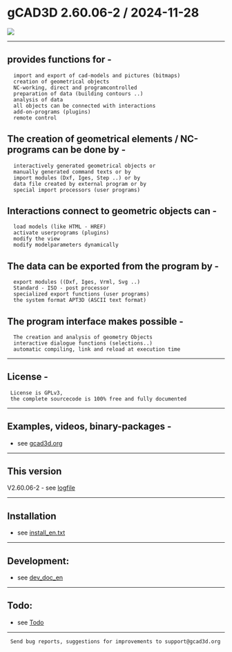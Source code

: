 # gCAD3D   2.60.06-2 / 2024-11-28

![](https://www.gcad3d.org/Renault2.png)



---
## provides functions for -
>
      import and export of cad-models and pictures (bitmaps)  
      creation of geometrical objects  
      NC-working, direct and programcontrolled  
      preparation of data (building contours ..)  
      analysis of data  
      all objects can be connected with interactions  
      add-on-programs (plugins)  
      remote control  
>
  
  
## The creation of geometrical elements / NC-programs can be done by -  
>
      interactively generated geometrical objects or  
      manually generated command texts or by  
      import modules (Dxf, Iges, Step ..) or by  
      data file created by external program or by  
      special import processors (user programs)  
>
  
  
## Interactions connect to geometric objects can -  
>
      load models (like HTML - HREF)  
      activate userprograms (plugins)  
      modify the view  
      modify modelparameters dynamically  
>
  
  
## The data can be exported from the program by -  
>
      export modules ((Dxf, Iges, Vrml, Svg ..)  
      Standard - ISO - post processor  
      specialized export functions (user programs)  
      the system format APT3D (ASCII text format)  
>
  
  
## The program interface makes possible -
>
      The creation and analysis of geometry Objects
      interactive dialogue functions (selections..)
      automatic compiling, link and reload at execution time
>

---
## License -
>
     License is GPLv3,
     the complete sourcecode is 100% free and fully documented
>

---
## Examples, videos, binary-packages -
 - see [gcad3d.org](https://www.gcad3d.org)

---
## This version

  V2.60.06-2 - see [logfile](https://www.gcad3d.org/gCAD3D_log.txt)

---
## Installation

 - see [install_en.txt](https://www.gcad3d.org/doc/install_en.htm)

---
## Development:

 - see [dev_doc_en](https://www.gcad3d.org/doc/html/dev_doc_en.htm)

---
## Todo:

 - see [Todo](https://www.gcad3d.org/doc/TODO/Todo_en.txt)

---
     Send bug reports, suggestions for improvements to support@gcad3d.org
